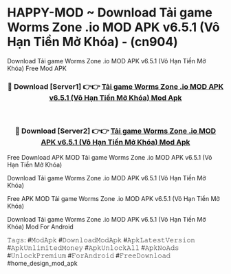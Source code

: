 # HAPPY-MOD ~ Download Tải game Worms Zone .io MOD APK v6.5.1 (Vô Hạn Tiền Mở Khóa) - (cn904)
Download Tải game Worms Zone .io MOD APK v6.5.1 (Vô Hạn Tiền Mở Khóa) Free Mod APK

<div align="center">
<h3>🔴 Download [Server1] 👉👉 <a href="https://apk-comot.site?title=Tải_game_Worms_Zone_.io_MOD_APK_v6.5.1_(Vô_Hạn_Tiền_Mở_Khóa)">Tải game Worms Zone .io MOD APK v6.5.1 (Vô Hạn Tiền Mở Khóa) Mod Apk</a></h3><br>

<h3>🔴 Download [Server2] 👉👉 <a href="https://apk-comot.site?title=Tải_game_Worms_Zone_.io_MOD_APK_v6.5.1_(Vô_Hạn_Tiền_Mở_Khóa)">Tải game Worms Zone .io MOD APK v6.5.1 (Vô Hạn Tiền Mở Khóa) Mod Apk</a></h3>
</div>


Free Download APK MOD Tải game Worms Zone .io MOD APK v6.5.1 (Vô Hạn Tiền Mở Khóa)

Download Tải game Worms Zone .io MOD APK v6.5.1 (Vô Hạn Tiền Mở Khóa) 

Free APK MOD Tải game Worms Zone .io MOD APK v6.5.1 (Vô Hạn Tiền Mở Khóa) 

Download Tải game Worms Zone .io MOD APK v6.5.1 (Vô Hạn Tiền Mở Khóa) Mod For Android

𝚃𝚊𝚐𝚜: #𝙼𝚘𝚍𝙰𝚙𝚔 #𝙳𝚘𝚠𝚗𝚕𝚘𝚊𝚍𝙼𝚘𝚍𝙰𝚙𝚔 #𝙰𝚙𝚔𝙻𝚊𝚝𝚎𝚜𝚝𝚅𝚎𝚛𝚜𝚒𝚘𝚗 #𝙰𝚙𝚔𝚄𝚗𝚕𝚒𝚖𝚒𝚝𝚎𝚍𝙼𝚘𝚗𝚎𝚢 #𝙰𝚙𝚔𝚄𝚗𝚕𝚘𝚌𝚔𝙰𝚕𝚕 #𝙰𝚙𝚔𝙽𝚘𝙰𝚍𝚜 #𝚄𝚗𝚕𝚘𝚌𝚔𝙿𝚛𝚎𝚖𝚒𝚞𝚖 #𝙵𝚘𝚛𝙰𝚗𝚍𝚛𝚘𝚒𝚍 #𝙵𝚛𝚎𝚎𝙳𝚘𝚠𝚗𝚕𝚘𝚊𝚍 #home_design_mod_apk